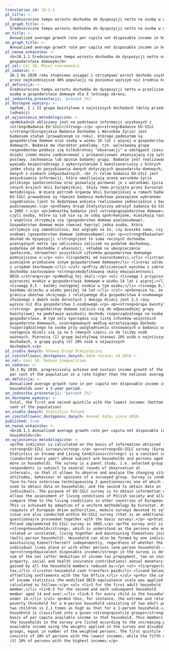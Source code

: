 ```yaml
---
translation_id: 10-1-1
pl_title: >-
  Średnioroczne tempo wzrostu dochodów do dyspozycji netto na osobę w gospodarstwie domowym
pl_graph_title: >-
  Średnioroczne tempo wzrostu dochodów do dyspozycji netto na osobę w gospodarstwie domowym
en_title: >-
  Annualized average growth rate per capita net disposable income in households
en_graph_title: >-
  Annualized average growth rate per capita net disposable income in households
pl_nazwa_wskaznika: >-
  <b>10.1.1 Średnioroczne tempo wzrostu dochodów do dyspozycji netto na osobę w
  gospodarstwie domowym</b>
pl_cel: Cel 10. Mniej nierówności
pl_zadanie: >-
  10.1 Do 2030 roku stopniowo osiągać i utrzymywać wzrost dochodu uzyskiwanego
  przez najbiedniejsze 40% populacji na poziomie wyższym niż średnia krajowa
pl_definicja: >-
  Średnioroczne tempo wzrostu dochodów do dyspozycji netto w przeliczeniu na 1
  osobę w gospodarstwie domowym dla 5 letniego okresu.
pl_jednostka_prezentacji: 'procent [%]'
pl_dostepne_wymiary: >-
  ogółem, I i II grupa kwintylowa o najniższych dochodach (dolny przedział 40%
  ludności)
pl_wyjasnienia_metodologiczne: >-
  <p>Wskaźnik obliczany jest na podstawie informacji uzyskanych z
  <strong>Badania EU-SILC</strong>.</p> <p><strong>Badanie EU-SILC
  </strong>(Europejskie Badanie Dochodów i Warunków Życia) jest
  badaniem stałym (prowadzonym co roku), którego podmiotem są
  gospodarstwa domowe oraz osoby w wieku 16 lat i więcej w gospodarstwach
  domowych. Badanie ma charakter panelowy, tzn. wylosowaną grupę
  respondentów poddaje się kilkukrotnej "obserwacji" w odstępach czasu,
  dzięki czemu można zaobserwować i przeanalizować zmieniającą się sytuację,
  postawy, zachowania lub opinie badanej grupy. Badanie jest realizowane metodą
  wywiadu bezpośredniego z wykorzystaniem 2 kwestionariuszy z których
  jeden służy do pozyskiwania danych dotyczących gospodarstw domowych, a drugi
  danych o osobach indywidualnych. <br /> Celem badania EU-SILC jest
  pozyskiwanie informacji, które umożliwiają ocenę warunków życia
  polskiego społeczeństwa oraz pozwalają porównać je z warunkami życia w
  innych krajach Unii Europejskiej. Służy temu przyjęta przez Eurostat jednolita
  metodologia. W miarę potrzeb organów Unii Europejskiej w ramach badania
  EU-SILC prowadzone są również badania modułowe poświęcone wybranemu
  zagadnieniu (jest to dodatkowa ankieta realizowana jednocześnie z badaniem
  podstawowym).</p> <p>Główny Urząd Statystyczny wdrożył badanie EU-SILC
  w 2005 r.</p> <p>Jednostką badania jest <strong>gospodarstwo domowe</strong>,
  czyli osoby, które są lub nie są ze sobą spokrewnione, mieszkają razem
  i wspólnie utrzymują się (gospodarstwo domowe wieloosobowe).
  Gospodarstwo domowe może również tworzyć jedna osoba, która
  utrzymuje się samodzielnie, bez względu na to, czy mieszka sama, czy z innymi
  osobami (gospodarstwo domowe jednoosobowe).</p> <p><strong>Ekwiwalentny
  dochód do dyspozycji </strong>jest to suma rocznych dochodów
  pieniężnych netto (po odliczeniu zaliczek na podatek dochodowy,
  podatków od dochodów z własności, składek na ubezpieczenie
  społeczne, zdrowotne) wszystkich członków gospodarstwa domowego
  pomniejszona o:</p> <ul> <li>podatki od nieruchomości,</li> <li>transfery
  pieniężne przekazane innym gospodarstwom domowym</li> <li>oraz saldo rozliczeń
  z urzędem skarbowym.</li> </ul> <p>Przy obliczeniach wyników z zakresu
  dochodów zastosowano <strong>zmodyfikowaną skalę ekwiwalentności
  OECD.</strong></p> <p>Według tej skali:</p> <ul> <li>wagę 1 przypisuje się
  pierwszej osobie w gospodarstwie domowym w wieku 14 lat i więcej;</li>
  <li>wagę 0,5 - każdej następnej osobie w tym wieku;</li> <li>wagę 0,3 -
  każdemu dziecku w wieku poniżej 14 lat.</li> </ul> <p>Oznacza to, że
  granica ubóstwa skrajnego i relatywnego dla gospodarstwa 4-osobowego
  złożonego z dwóch osób dorosłych i dwojga dzieci jest 2,1 razy
  wyższa niż dla gospodarstwa 1-osobowego.</p> <p><strong>Grupa kwintylowa
  </strong>  gospodarstwo domowe zalicza się do odpowiedniej grupy
  kwintylowej na podstawie wysokości dochodu rozporządzalnego na osobę w tym
  gospodarstwie. W tym celu sporządza się listę członków wszystkich
  gospodarstw domowych, uszeregowanych według wzrastającego dochodu
  rozporządzalnego na osobę przy uwzględnieniu stosowanych w badaniu wag, a
  następnie dzieli się ją na 5 równych części co do liczby osób
  ważonych. Pierwszą (I) grupę kwintylową stanowi 20% osób o najniższych
  dochodach, a grupę piątą (V) 20% osób o najwyższych
  dochodach.</p>
pl_zrodlo_danych: Główny Urząd Statystyczny
pl_czestotliwosc_dostępnosc_danych: Dane roczne; od 2010 r.
en_cel: Goal 10. Reduce inequalities
en_zadanie: >-
  10.1 By 2030, progressively achieve and sustain income growth of the bottom 40
  per cent of the population at a rate higher than the national average
en_definicja: >-
  Annualized average growth rate in per capita net disposable income in
  households over a 5-year period.
en_jednostka_prezentacji: 'percent [%]'
en_dostepne_wymiary: >-
  total, the first and second quintile with the lowest incomes (bottom 40 per
  cent of the population)
en_zrodlo_danych: Statistics Poland
en_czestotliwosc_dostępnosc_danych: Annual data; since 2010.
published: true
en_nazwa_wskaznika: >-
  <b>10.1.1 Annualized average growth rate per capita net disposable income in
  households</b>
en_wyjasnienia_metodologiczne: >-
  <p>The indicator is calculated on the basis of information obtained from the
  <strong>EU-SILC survey</strong>.</p> <p><strong>EU-SILC survey (European Union
  Statistics on Income and Living Conditions</strong>) is a constant survey
  (conducted every year) whose subject are households and persons aged 16 and
  more in households. The survey is a panel study, i.e. selected group of
  respondents is subject to several rounds of observation at
  intervals, so that it allows to observe and analyze the changing situation,
  attitudes, behaviour or opinions of a surveyed group. Survey is conducted by
  face-to-face interview techniqueusing 2 questionnaires one of which is
  used to obtain data on households, and the second to obtain data on
  individuals. The purpose of EU-SILC survey is to obtain information which
  allows the assessment of living conditions of Polish society and allows to
  compare them to the living conditions in other countries of European Union.
  This is achieved by adoption of a uniform methodology by Eurostat. At current
  requests of European Union authorities, module surveys devoted to selected
  issue are also conducted within EU-SILC survey (that is an additional
  questionnaire proceeded together with the basic survey).</p> <p>Statistics
  Poland implemented EU-SILC survey in 2005.</p> <p>The survey unit is a
  <strong>household</strong>, which is understood as the persons who may be
  related or unrelated, living together and maintaining themselves jointly
  (multi-person household). Household can also be formed by one individual
  maintaining himself/herself independently, regardless of whether the
  individual lives alone or with other persons (one-person household).</p>
  <p><strong>Equivalent disposable income</strong> in the survey is defined as a
  sum of the net (after deduction of income tax prepayment, tax on income from
  property, social and health insurance contributions) annual monetary incomes
  gained by all the household members reduced by:</p> <ul> <li>property
  tax,</li> <li>inter-household cash transfers paid</li> <li>and balance of
  offsetting settlements with the Tax Office.</li> </ul> <p>For the calculation
  of income statistics the modified OECD equivalence scale was applied which is
  calculated as follows:</p> <ul> <li>1 for the first adult household
  member,</li> <li>0.5 for the second and each subsequent household
  member aged 14 and over,</li> <li>0.3 for every child in the household
  under 14.</li> </ul> <p>And thus, for instance, the extreme and relative
  poverty threshold for a 4-person household consisting of two adult persons and
  two children is 2,1 times as high as that for a 1-person household.</p> <p>A
  household is classified into a given <strong>quintile groups</strong> on the
  basis of per capita available income in that household. Thus members of all
  the households in the survey are listed according to the increasing per capita
  available income using the weights applied in the survey and divided into five
  groups, equal in number of the weighted persons. The first quintile (I)
  consists of 20% of persons with the lowest incomes, while the fifth quintile
  (V) 20% of persons with the highest incomes.</p>
---
```

